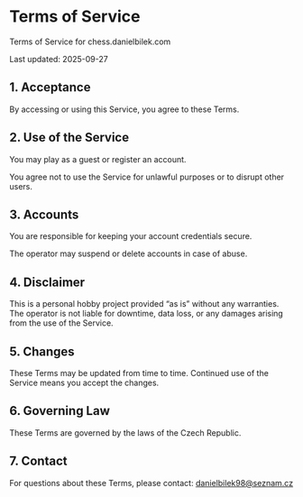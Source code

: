 # Terms of Service

Terms of Service for chess.danielbilek.com

Last updated: 2025-09-27

## 1. Acceptance

By accessing or using this Service, you agree to these Terms.

## 2. Use of the Service

You may play as a guest or register an account.

You agree not to use the Service for unlawful purposes or to disrupt other users.

## 3. Accounts

You are responsible for keeping your account credentials secure.

The operator may suspend or delete accounts in case of abuse.

## 4. Disclaimer

This is a personal hobby project provided “as is” without any warranties.
The operator is not liable for downtime, data loss, or any damages arising from the use of the Service.

## 5. Changes

These Terms may be updated from time to time. Continued use of the Service means you accept the changes.

## 6. Governing Law

These Terms are governed by the laws of the Czech Republic.

## 7. Contact

For questions about these Terms, please contact: danielbilek98@seznam.cz